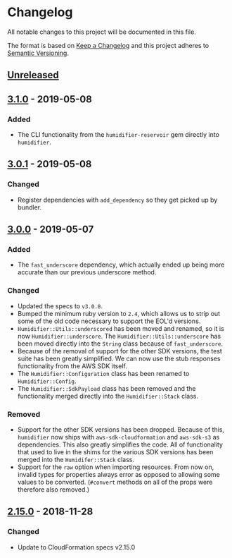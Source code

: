 # Changelog

All notable changes to this project will be documented in this file.

The format is based on [Keep a Changelog](http://keepachangelog.com/en/1.0.0/) and this project adheres to [Semantic Versioning](http://semver.org/spec/v2.0.0.html).

## [Unreleased]

## [3.1.0] - 2019-05-08

### Added

- The CLI functionality from the `humidifier-reservoir` gem directly into `humidifier`.

## [3.0.1] - 2019-05-08

### Changed

- Register dependencies with `add_dependency` so they get picked up by bundler.

## [3.0.0] - 2019-05-07

### Added

- The `fast_underscore` dependency, which actually ended up being more accurate than our previous underscore method.

### Changed

- Updated the specs to `v3.0.0`.
- Bumped the minimum ruby version to `2.4`, which allows us to strip out some of the old code necessary to support the EOL'd versions.
- `Humidifier::Utils::underscored` has been moved and renamed, so it is now `Humidifier::underscore`. The `Humidifier::Utils::underscore` has been moved directly into the `String` class because of `fast_underscore`.
- Because of the removal of support for the other SDK versions, the test suite has been greatly simplified. We can now use the stub responses functionality from the AWS SDK itself.
- The `Humidifier::Configuration` class has been renamed to `Humidifier::Config`.
- The `Humidifier::SdkPayload` class has been removed and the functionality merged directly into the `Humidifier::Stack` class.

### Removed

- Support for the other SDK versions has been dropped. Because of this, `humidifier` now ships with `aws-sdk-cloudformation` and `aws-sdk-s3` as dependencies. This also greatly simplifies the code. All of functionality that used to live in the shims for the various SDK versions has been merged into the `Humidifer::Stack` class.
- Support for the `raw` option when importing resources. From now on, invalid types for properties always error as opposed to allowing some values to be converted. (`#convert` methods on all of the props were therefore also removed.)

## [2.15.0] - 2018-11-28

### Changed
- Update to CloudFormation specs v2.15.0

[Unreleased]: https://github.com/localytics/humidifier/compare/v3.1.0...HEAD
[3.1.0]: https://github.com/localytics/humidifier/compare/v3.0.1...v3.1.0
[3.0.1]: https://github.com/localytics/humidifier/compare/v3.0.0...v3.0.1
[3.0.0]: https://github.com/localytics/humidifier/compare/v2.15.0...v3.0.0
[2.15.0]: https://github.com/localytics/humidifier/compare/v2.6.0...v2.15.0
